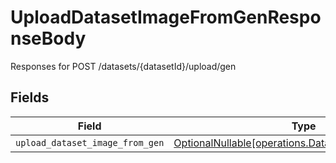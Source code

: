 # UploadDatasetImageFromGenResponseBody

Responses for POST /datasets/{datasetId}/upload/gen


## Fields

| Field                                                                                                    | Type                                                                                                     | Required                                                                                                 | Description                                                                                              |
| -------------------------------------------------------------------------------------------------------- | -------------------------------------------------------------------------------------------------------- | -------------------------------------------------------------------------------------------------------- | -------------------------------------------------------------------------------------------------------- |
| `upload_dataset_image_from_gen`                                                                          | [OptionalNullable[operations.DatasetGenUploadOutput]](../../models/operations/datasetgenuploadoutput.md) | :heavy_minus_sign:                                                                                       | N/A                                                                                                      |